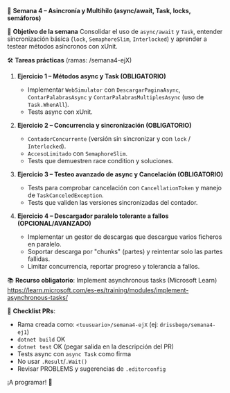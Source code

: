 📢 **Semana 4 – Asincronía y Multihilo (async/await, Task, locks, semáforos)**

🎯 **Objetivo de la semana**
Consolidar el uso de `async/await` y `Task`, entender sincronización básica (`lock`, `SemaphoreSlim`, `Interlocked`) y aprender a testear métodos asíncronos con xUnit.

🛠️ **Tareas prácticas** (ramas: <githubuser>/semana4-ejX)
1. **Ejercicio 1 – Métodos async y Task (OBLIGATORIO)**
   - Implementar `WebSimulator` con `DescargarPaginaAsync`, `ContarPalabrasAsync` y `ContarPalabrasMultiplesAsync` (uso de `Task.WhenAll`).
   - Tests async con xUnit.

2. **Ejercicio 2 – Concurrencia y sincronización (OBLIGATORIO)**
   - `ContadorConcurrente` (versión sin sincronizar y con `lock` / `Interlocked`).
   - `AccesoLimitado` con `SemaphoreSlim`.
   - Tests que demuestren race condition y soluciones.

3. **Ejercicio 3 – Testeo avanzado de async y Cancelación (OBLIGATORIO)**
   - Tests para comprobar cancelación con `CancellationToken` y manejo de `TaskCanceledException`.
   - Tests que validen las versiones sincronizadas del contador.

4. **Ejercicio 4 – Descargador paralelo tolerante a fallos (OPCIONAL/AVANZADO)**
   - Implementar un gestor de descargas que descargue varios ficheros en paralelo.
   - Soportar descarga por "chunks" (partes) y reintentar solo las partes fallidas.
   - Limitar concurrencia, reportar progreso y tolerancia a fallos.

📚 **Recurso obligatorio**: Implement asynchronous tasks (Microsoft Learn)
https://learn.microsoft.com/es-es/training/modules/implement-asynchronous-tasks/

📌 **Checklist PRs**:
- Rama creada como: `<tuusuario>/semana4-ejX` (ej: `drissbego/semana4-ej1`)
- `dotnet build` OK
- `dotnet test` OK (pegar salida en la descripción del PR)
- Tests async con `async Task` como firma
- No usar `.Result`/`.Wait()`
- Revisar PROBLEMS y sugerencias de `.editorconfig`

¡A programar! 🚀
